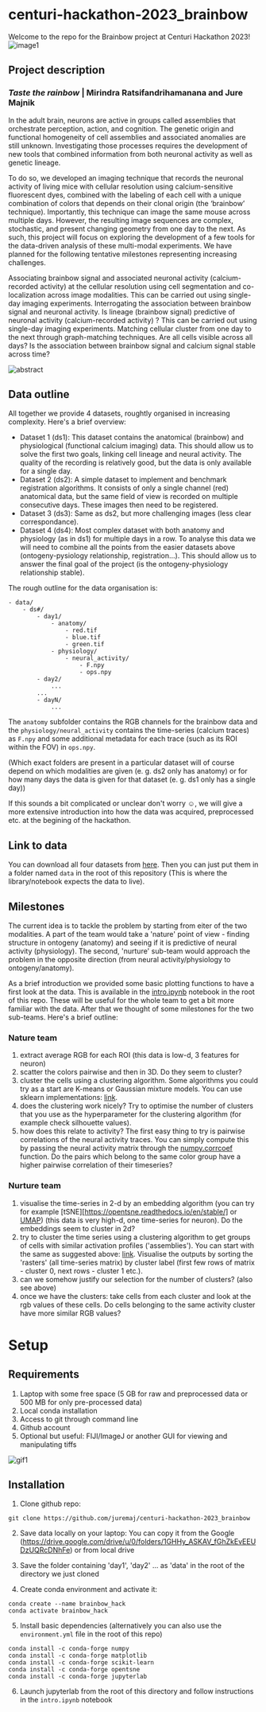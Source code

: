 # centuri-hackathon-2023_brainbow
Welcome to the repo for the Brainbow project at Centuri Hackathon 2023!
![image1](https://github.com/juremaj/centuri-hackathon-2023_brainbow/blob/main/media/example_imgs/barrel_cytbow_01.png)

## Project description

### *Taste the rainbow* | Mirindra Ratsifandrihamanana and Jure Majnik

In the adult brain, neurons are active in groups called assemblies that orchestrate perception, action, and cognition. The genetic origin and functional homogeneity of cell assemblies and associated anomalies are still unknown. Investigating those processes requires the development of new tools that combined information from both neuronal activity as well as genetic lineage.

To do so, we developed an imaging technique that records the neuronal activity of living mice with cellular resolution using calcium-sensitive fluorescent dyes, combined with the labeling of each cell with a unique combination of colors that depends on their clonal origin (the ‘brainbow’ technique). Importantly, this technique can image the same mouse across multiple days. However, the resulting image sequences are complex, stochastic, and present changing geometry from one day to the next. As such, this project will focus on exploring the development of a few tools for the data-driven analysis of these multi-modal experiments. We have planned for the following tentative milestones representing increasing challenges.  

Associating brainbow signal and associated neuronal activity (calcium-recorded activity) at the cellular resolution using cell segmentation and co-localization across image modalities. This can be carried out using single-day imaging experiments.
Interrogating the association between brainbow signal and neuronal activity. Is lineage (brainbow signal) predictive of neuronal activity (calcium-recorded activity) ? This can be carried out using single-day imaging experiments.
Matching cellular cluster from one day to the next through graph-matching techniques. Are all cells visible across all days? Is the association between brainbow signal and calcium signal stable across time?

![abstract](https://github.com/juremaj/centuri-hackathon-2023_brainbow/blob/main/media/graphical-abstract.png)

## Data outline
All together we provide 4 datasets, roughtly organised in increasing complexity. Here's a brief overview:

- Dataset 1 (ds1): This dataset contains the anatomical (brainbow) and physiological (functional calcium imaging) data. This should allow us to solve the first two goals, linking cell lineage and neural activity. The quality of the recording is relatively good, but the data is only available for a single day.
- Dataset 2 (ds2): A simple dataset to implement and benchmark registration algorithms. It consists of only a single channel (red) anatomical data, but the same field of view is recorded on multiple consecutive days. These images then need to be registered.
- Dataset 3 (ds3): Same as ds2, but more challenging images (less clear correspondance).
- Dataset 4 (ds4): Most complex dataset with both anatomy and physiology (as in ds1) for multiple days in a row. To analyse this data we will need to combine all the points from the easier datasets above (ontogeny-pysiology relationship, registration...). This should allow us to answer the final goal of the project (is the ontogeny-physiology relationship stable).

The rough outline for the data organisation is:
```
- data/
    - ds#/
        - day1/
            - anatomy/
                - red.tif
                - blue.tif
                - green.tif
            - physiology/
                - neural_activity/
                    - F.npy
                    - ops.npy
        - day2/
            ...
        ...
        - dayN/
            ...
```

The `anatomy` subfolder contains the RGB channels for the brainbow data and the `physiology/neural_activity` contains the time-series (calcium traces) as `F.npy` and some additional metadata for each trace (such as its ROI within the FOV) in `ops.npy`. 

(Which exact folders are present in a particular dataset will of course depend on which modalities are given (e. g. ds2 only has anatomy) or for how many days the data is given for that dataset (e. g. ds1 only has a single day))

If this sounds a bit complicated or unclear don't worry :relaxed:, we will give a more extensive introduction into how the data was acquired, preprocessed etc. at the begining of the hackathon.

## Link to data

You can download all four datasets from [here](https://filesender.renater.fr/?s=download&token=3d3b079c-3311-442f-a305-90fb18ef33ec). Then you can just put them in a folder named `data` in the root of this repository (This is where the library/notebook expects the data to live).

## Milestones
The current idea is to tackle the problem by starting from eiter of the two modalities. A part of the team would take a 'nature' point of view - finding structure in ontogeny (anatomy) and seeing if it is predictive of neural activity (physiology). The second, 'nurture' sub-team would approach the problem in the opposite direction (from neural activity/physiology to ontogeny/anatomy). 

As a brief introduction we provided some basic plotting functions to have a first look at the data. This is available in the [intro.ipynb](https://github.com/juremaj/centuri-hackathon-2023_brainbow/blob/main/intro.ipynb) notebook in the root of this repo. These will be useful for the whole team to get a bit more familiar with the data.
After that we thought of some milestones for the two sub-teams. Here's a brief outline:

### Nature team
1) extract average RGB for each ROI (this data is low-d, 3 features for neuron)
2) scatter the colors pairwise and then in 3D. Do they seem to cluster?
3) cluster the cells using a clustering algorithm. Some algorithms you could try as a start are K-means or Gaussian mixture models. You can use sklearn implementations: [link](https://scikit-learn.org/stable/modules/clustering.html).
4) does the clustering work nicely? Try to optimise the number of clusters that you use as the hyperparameter for the clustering algorithm (for example check silhouette values).
5) how does this relate to activity? The first easy thing to try is pairwise correlations of the neural activity traces. You can simply compute this by passing the neural activity matrix through the [numpy.corrcoef](https://numpy.org/doc/stable/reference/generated/numpy.corrcoef.html) function. Do the pairs which belong to the same color group have a higher pairwise correlation of their timeseries?

### Nurture team
1) visualise the time-series in 2-d by an embedding algorithm (you can try for example [tSNE][https://opentsne.readthedocs.io/en/stable/] or [UMAP](https://umap-learn.readthedocs.io/en/latest/)) (this data is very high-d, one time-series for neuron). Do the embeddings seem to cluster in 2d?
2) try to cluster the time series using a clustering algorithm to get groups of cells with similar activation profiles ('assemblies'). You can start with the same as suggested above: [link](https://scikit-learn.org/stable/modules/clustering.html). Visualise the outputs by sorting the 'rasters' (all time-series matrix) by cluster label (first few rows of matrix - cluster 0, next rows - cluster 1 etc.).
3) can we somehow justify our selection for the number of clusters? (also see above)
4) once we have the clusters: take cells from each cluster and look at the rgb values of these cells. Do cells belonging to the same activity cluster have more similar RGB values?

# Setup

## Requirements

1) Laptop with some free space (5 GB for raw and preprocessed data or 500 MB for only pre-processed data)
2) Local conda installation
3) Access to git through command line
4) Github account
5) Optional but useful: FIJI/ImageJ or another GUI for viewing and manipulating tiffs

![gif1](https://github.com/juremaj/centuri-hackathon-2023_brainbow/blob/main/media/example_imgs/nucbow_zsweep.gif)

## Installation

1) Clone github repo:
```
git clone https://github.com/juremaj/centuri-hackathon-2023_brainbow
```
2) Save data locally on your laptop:
You can copy it from the Google (https://drive.google.com/drive/u/0/folders/1GHHy_ASKAV_fGhZkEvEEUDzUQRcDNhFe) or from local drive

3) Save the folder containing 'day1', 'day2' ... as 'data' in the root of the directory we just cloned

4) Create conda environment and activate it:
```
conda create --name brainbow_hack
conda activate brainbow_hack
```

5) Install basic dependencies (alternatively you can also use the `environment.yml` file in the root of this repo)
```
conda install -c conda-forge numpy
conda install -c conda-forge matplotlib
conda install -c conda-forge scikit-learn
conda install -c conda-forge opentsne
conda install -c conda-forge jupyterlab
```

6) Launch jupyterlab from the root of this directory and follow instructions in the `intro.ipynb` notebook



